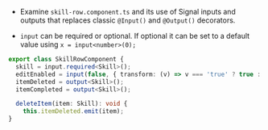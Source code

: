 - Examine `skill-row.component.ts` and its use of Signal inputs and outputs that replaces classic `@Input()` and `@Output()` decorators.

- `input` can be required or optional. If optional it can be set to a default value using `x = input<number>(0);`

```typescript
export class SkillRowComponent {
  skill = input.required<Skill>();
  editEnabled = input(false, { transform: (v) => v === 'true' ? true : false });
  itemDeleted = output<Skill>();
  itemCompleted = output<Skill>();

  deleteItem(item: Skill): void {
    this.itemDeleted.emit(item);
}
```